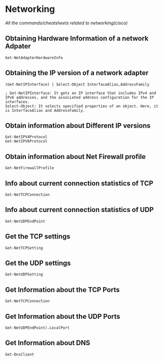 # Networking
*All the commands/cheatsheets related to networking(cisco)*

## Obtaining Hardware Information of a network Adpater 

`Get-NetAdapterHardwareInfo `

## Obtaining the IP version of a network adapter
```
(Get-NetIPInterface) | Select-Object InterfaceAlias,AddressFamily

; Get-NetIPInterface: It gets an IP interface that includes IPv4 and IPv6 addresses, and the associated address configuration for the IP interfaces.
Select-Object: It selects specified properties of an object. Here, it is InterfaceAlias and AddressFamily. 
```
## Obtain information about Different IP versions
```
Get-NetIPV4Protocol
Get-NetIPV6Protocol
```
 
## Obtain information about Net Firewall profile
```
Get-NetFirewallProfile
```
## Info about current connection statistics of TCP 
```
Get-NetTCPConnection
```

## Info about current connection statistics of UDP
```
Get-NetUDPEndPoint
```

## Get the TCP settings 
```
Get-NetTCPSetting
```
## Get the UDP settings
```
Get-NetUDPSetting
```
## Get Information about the  TCP Ports
```
Get-NetTCPConnection
```
## Get Information about the UDP Ports
```
Get-NetUDPEndPoint).LocalPort
```
## Get Information about DNS
```
Get-DnsClient
```
### 
